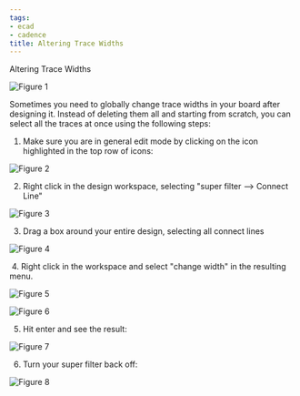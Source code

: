 ```yaml
---
tags:
- ecad
- cadence
title: Altering Trace Widths
---
```


Altering Trace Widths

![Figure 1](/larger/image0005.png)

Sometimes you need to globally change trace widths in your board after designing it. Instead of deleting them all and starting from scratch, you can select all the traces at once using the following steps:

1.  Make sure you are in general edit mode by clicking on the icon highlighted in the top row of icons:

![Figure 2](/larger/image0005.png)

2.  Right click in the design workspace, selecting "super filter --> Connect Line"

![Figure 3](/larger/image0006.png)

3.  Drag a box around your entire design, selecting all connect lines

![Figure 4](/larger/image0007.png)

 4. Right click in the workspace and select "change width" in the resulting menu.

![Figure 5](/larger/image0008.png)

![Figure 6](/larger/image0009.png)

5.  Hit enter and see the result:

![Figure 7](/larger/image0010.png)

6.  Turn your super filter back off:

![Figure 8](/larger/image0011.png)
